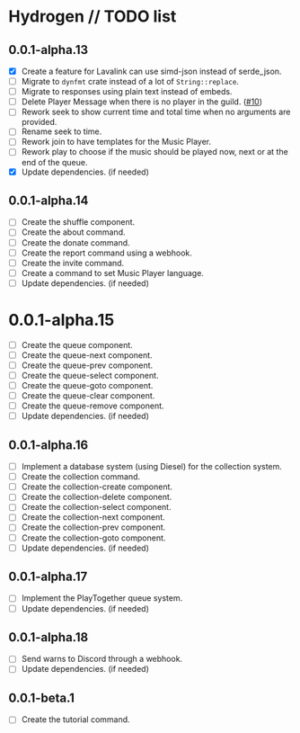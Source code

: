 # Hydrogen // TODO list

## 0.0.1-alpha.13

- [x] Create a feature for Lavalink can use simd-json instead of serde_json.
- [ ] Migrate to `dynfmt` crate instead of a lot of `String::replace`.
- [ ] Migrate to responses using plain text instead of embeds.
- [ ] Delete Player Message when there is no player in the
  guild. ([#10](https://github.com/nashiradeer/hydrogen-bot/issues/10))
- [ ] Rework seek to show current time and total time when no arguments are provided.
- [ ] Rename seek to time.
- [ ] Rework join to have templates for the Music Player.
- [ ] Rework play to choose if the music should be played now, next or at the end of the queue.
- [x] Update dependencies. (if needed)

## 0.0.1-alpha.14

- [ ] Create the shuffle component.
- [ ] Create the about command.
- [ ] Create the donate command.
- [ ] Create the report command using a webhook.
- [ ] Create the invite command.
- [ ] Create a command to set Music Player language.
- [ ] Update dependencies. (if needed)

# 0.0.1-alpha.15

- [ ] Create the queue component.
- [ ] Create the queue-next component.
- [ ] Create the queue-prev component.
- [ ] Create the queue-select component.
- [ ] Create the queue-goto component.
- [ ] Create the queue-clear component.
- [ ] Create the queue-remove component.
- [ ] Update dependencies. (if needed)

## 0.0.1-alpha.16

- [ ] Implement a database system (using Diesel) for the collection system.
- [ ] Create the collection command.
- [ ] Create the collection-create component.
- [ ] Create the collection-delete component.
- [ ] Create the collection-select component.
- [ ] Create the collection-next component.
- [ ] Create the collection-prev component.
- [ ] Create the collection-goto component.
- [ ] Update dependencies. (if needed)

## 0.0.1-alpha.17

- [ ] Implement the PlayTogether queue system.
- [ ] Update dependencies. (if needed)

## 0.0.1-alpha.18

- [ ] Send warns to Discord through a webhook.
- [ ] Update dependencies. (if needed)

## 0.0.1-beta.1

- [ ] Create the tutorial command.